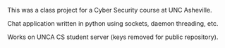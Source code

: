 This was a class project for a Cyber Security course at UNC Asheville.

Chat application written in python using sockets, daemon threading, etc. 

Works on UNCA CS student server (keys removed for public repository).
